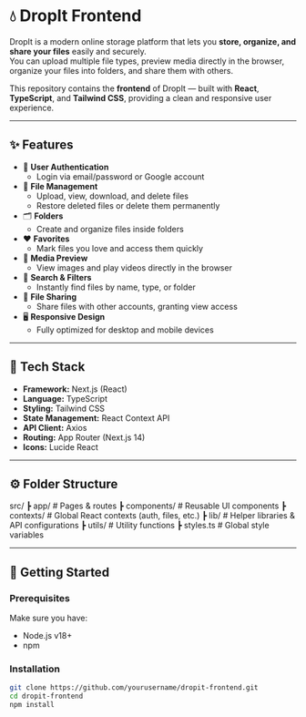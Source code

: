 # 💧 DropIt Frontend

DropIt is a modern online storage platform that lets you **store, organize, and share your files** easily and securely.  
You can upload multiple file types, preview media directly in the browser, organize your files into folders, and share them with others.

This repository contains the **frontend** of DropIt — built with **React**, **TypeScript**, and **Tailwind CSS**, providing a clean and responsive user experience.

---

## ✨ Features

- 🔐 **User Authentication**
  - Login via email/password or Google account
- 📂 **File Management**
  - Upload, view, download, and delete files
  - Restore deleted files or delete them permanently
- 🗂️ **Folders**
  - Create and organize files inside folders
- ❤️ **Favorites**
  - Mark files you love and access them quickly
- 🎥 **Media Preview**
  - View images and play videos directly in the browser
- 🔎 **Search & Filters**
  - Instantly find files by name, type, or folder
- 🔗 **File Sharing**
  - Share files with other accounts, granting view access
- 🖥️ **Responsive Design**
  - Fully optimized for desktop and mobile devices

---

## 🧱 Tech Stack

- **Framework:** Next.js (React)
- **Language:** TypeScript
- **Styling:** Tailwind CSS
- **State Management:** React Context API
- **API Client:** Axios
- **Routing:** App Router (Next.js 14)
- **Icons:** Lucide React

---

## ⚙️ Folder Structure
src/
┣ app/ # Pages & routes
┣ components/ # Reusable UI components
┣ contexts/ # Global React contexts (auth, files, etc.)
┣ lib/ # Helper libraries & API configurations
┣ utils/ # Utility functions
┣ styles.ts # Global style variables

---

## 🚀 Getting Started

### Prerequisites
Make sure you have:
- Node.js v18+
- npm

### Installation
```bash
git clone https://github.com/yourusername/dropit-frontend.git
cd dropit-frontend
npm install
